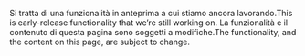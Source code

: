 <span data-ttu-id="c77d1-101">Si tratta di una funzionalità in anteprima a cui stiamo ancora lavorando.</span><span class="sxs-lookup"><span data-stu-id="c77d1-101">This is early-release functionality that we’re still working on.</span></span> <span data-ttu-id="c77d1-102">La funzionalità e il contenuto di questa pagina sono soggetti a modifiche.</span><span class="sxs-lookup"><span data-stu-id="c77d1-102">The functionality, and the content on this page, are subject to change.</span></span>
